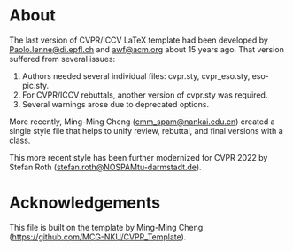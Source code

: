 # About

The last version of CVPR/ICCV LaTeX template had been developed by Paolo.Ienne@di.epfl.ch and awf@acm.org about 15 years ago.
That version suffered from several issues:
1. Authors needed several individual files: cvpr.sty, cvpr_eso.sty, eso-pic.sty.
2. For CVPR/ICCV rebuttals, another version of cvpr.sty was required.
3. Several warnings arose due to deprecated options.

More recently, Ming-Ming Cheng (cmm_spam@nankai.edu.cn) created a single style file that helps to unify review, rebuttal, and final versions with a class.

This more recent style has been further modernized for CVPR 2022 by Stefan Roth (stefan.roth@NOSPAMtu-darmstadt.de).

# Acknowledgements

This file is built on the template by Ming-Ming Cheng (https://github.com/MCG-NKU/CVPR_Template).
